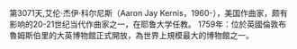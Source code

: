 第3071天,艾伦·杰伊·科尔尼斯（Aaron Jay Kernis，1960-），美国作曲家，颇有影响的20-21世纪当代作曲家之一，在耶鲁大学任教。
1759年：位於英國倫敦布魯姆斯伯里的大英博物館正式開放，為世界上規模最大的博物館之一。